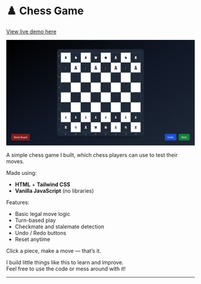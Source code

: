 # ♟️ Chess Game

[View live demo here](https://chess.datturbomoon.space/)

![snapshot](snapshot.png)

A simple chess game I built, which chess players can use to test their moves.  

Made using:
- **HTML** + **Tailwind CSS**
- **Vanilla JavaScript** (no libraries)

Features:
- Basic legal move logic
- Turn-based play
- Checkmate and stalemate detection
- Undo / Redo buttons
- Reset anytime

Click a piece, make a move — that’s it.

I build little things like this to learn and improve.  
Feel free to use the code or mess around with it!

---
